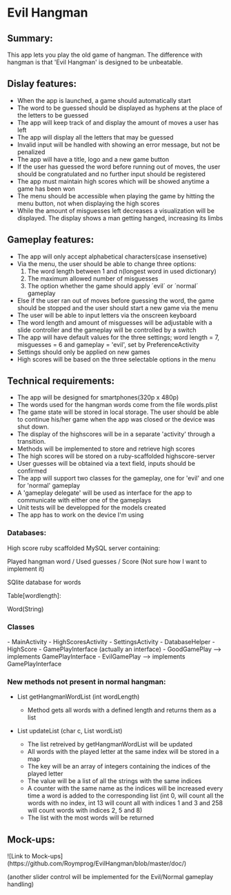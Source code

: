 Evil Hangman
===========

<h2>Summary:</h2>
This app lets you play the old game of hangman. The difference with hangman is that 'Evil Hangman' is designed to be unbeatable. 

<h2>Dislay features:</h2>

- When the app is launched, a game should automatically start
- The word to be guessed should be displayed as hyphens at the place of the letters to be guessed
- The app will keep track of and display the amount of moves a user has left
- The app will display all the letters that may be guessed
- Invalid input will be handled with showing an error message, but not be penalized
- The app will have a title, logo and a new game button
- If the user has guessed the word before running out of moves, the user should be congratulated and no further input should be registered
- The app must maintain high scores which will be showed anytime a game has been won
- The menu should be accessible when playing the game by hitting the menu button, not when displaying the high scores
- While the amount of misguesses left decreases a visualization will be displayed. The display shows a man getting hanged, increasing its limbs

<h2>Gameplay features:</h2>

- The app will only accept alphabetical characters(case insensetive)
- Via the menu, the user should be able to change three options: 
  1. The word length between 1 and n(longest word in used dictionary)
  2. The maximum allowed number of misguesses
  3. The option whether the game should apply ´evil´ or ´normal´ gameplay
- Else if the user ran out of moves before guessing the word, the game should be stopped and the user should start a new game via the menu
- The user will be able to input letters via the onscreen keyboard
- The word length and amount of misguesses will be adjustable with a slide controller and the gameplay will be controlled by a switch
- The app will have default values for the three settings; word length = 7, misguesses = 6 and gameplay = 'evil', set by PreferenceActivity
- Settings should only be applied on new games
- High scores will be based on the three selectable options in the menu

<h2>Technical requirements: </h2>

- The app will be designed for smartphones(320p x 480p)
- The words used for the hangman words come from the file words.plist
- The game state will be stored in local storage. The user should be able to continue his/her game when the app was closed or the device was shut down.
- The display of the highscores will be in a separate 'activity' through a transition.
- Methods will be implemented to store and retrieve high scores
- The high scores will be stored on a ruby-scaffolded highscore-server
- User guesses will be obtained via a text field, inputs should be confirmed
- The app will support two classes for the gameplay, one for 'evil' and one for 'normal' gameplay
- A 'gameplay delegate' will be used as interface for the app to communicate with either one of the gameplays
- Unit tests will be developped for the models created
- The app has to work on the device I'm using

<h3>Databases:</h3>

High score ruby scaffolded MySQL server containing:

Played hangman word / Used guesses / Score
(Not sure how I want to implement it)


SQlite database for words

Table[wordlength]:

Word(String)


<h3>Classes</h3>
- MainActivity
- HighScoresActivity
- SettingsActivity
- DatabaseHelper
- HighScore
- GamePlayInterface (actually an interface)
- GoodGamePlay --> implements GamePlayInterface
- EvilGamePlay --> implements GamePlayInterface

<h3>New methods not present in normal hangman:</h3>

- List <String> getHangmanWordList (int wordLength)
  -  Method gets all words with a defined length and returns them as a list

- List <String> updateList (char c, List <String> wordList)
  - The list retreived by getHangmanWordList will be updated
  - All words with the played letter at the same index will be stored in a map
  - The key will be an array of integers containing the indices of the played letter
  - The value will be a list of all the strings with the same indices
  - A counter with the same name as the indices will be increased every time a word is added to the corresponding list
  (int 0, will count all the words with no index, int 13 will count all with indices 1 and 3 and 258 will count words with indices 2, 5 and 8)
  - The list with the most words will be returned 


<h2>Mock-ups:</h2>
![Link to Mock-ups](https://github.com/Roymprog/EvilHangman/blob/master/doc/)

(another slider control will be implemented for the Evil/Normal gameplay handling)

